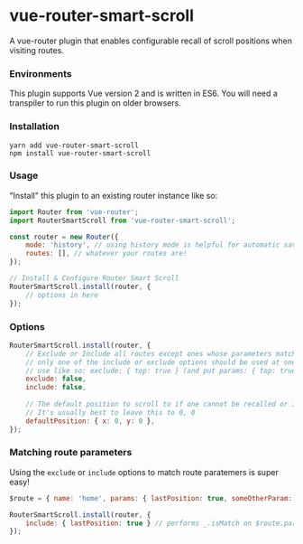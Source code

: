 # vue-router-smart-scroll
A vue-router plugin that enables configurable recall of scroll positions when visiting routes.

### Environments
This plugin supports Vue version 2 and is written in ES6. You will need a transpiler to run this plugin on older browsers.

### Installation
`yarn add vue-router-smart-scroll`  
`npm install vue-router-smart-scroll`

### Usage
"Install" this plugin to an existing router instance like so:

```js
import Router from 'vue-router';
import RouterSmartScroll from 'vue-router-smart-scroll';

const router = new Router({
    mode: 'history', // using history mode is helpful for automatic savedPosition support on browser back/forward
    routes: [], // whatever your routes are!
});

// Install & Configure Router Smart Scroll
RouterSmartScroll.install(router, {
    // options in here
});
```

### Options
```js
RouterSmartScroll.install(router, {
    // Exclude or Include all routes except ones whose parameters match an object
    // only one of the include or exclude options should be used at one time
    // use like so: exclude: { top: true } (and put params: { top: true } in your router-link :to)
    exclude: false,
    include: false,
    
    // The default position to scroll to if one cannot be recalled or if the route has been excluded.
    // It's usually best to leave this to 0, 0
    defaultPosition: { x: 0, y: 0 },
});
```

### Matching route parameters
Using the `exclude` or `include` options to match route paratemers is super easy!
```js
$route = { name: 'home', params: { lastPosition: true, someOtherParam: false } }

RouterSmartScroll.install(router, {
    include: { lastPosition: true } // performs _.isMatch on $route.params
});
```
